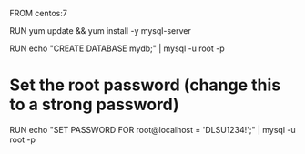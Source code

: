 FROM centos:7

RUN yum update && yum install -y mysql-server

RUN echo "CREATE DATABASE mydb;" | mysql -u root -p

# Set the root password (change this to a strong password)
RUN echo "SET PASSWORD FOR root@localhost = 'DLSU1234!';" | mysql -u root -p
